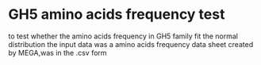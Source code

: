 # GH5 amino acids frequency test
to test whether the amino acids frequency in GH5 family fit the normal distribution
the input data was a amino acids frequency data sheet created by MEGA,was in the .csv form
